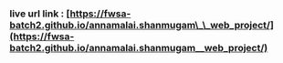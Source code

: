 ### live url link : [https://fwsa-batch2.github.io/annamalai.shanmugam\_\_web_project/](https://fwsa-batch2.github.io/annamalai.shanmugam__web_project/)
